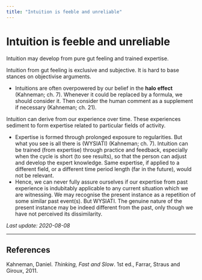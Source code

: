 ```yaml
---
title: "Intuition is feeble and unreliable"
---
```


# Intuition is feeble and unreliable

Intuition may develop from pure gut feeling and trained expertise.

Intuition from gut feeling is exclusive and subjective. It is hard to base stances on objectivise arguments.

- Intuitions are often overpowered by our belief in the **halo effect** (Kahneman; ch. 7). Whenever it could be replaced by a formula, we should consider it. Then consider the human comment as a supplement if necessary (Kahneman; ch. 21).

Intuition can derive from our experience over time. These experiences sediment to form expertise related to particular fields of activity.

- Expertise is formed through prolonged exposure to regularities. But what you see is all there is (WYSIATI) (Kahneman; ch. 7). Intuition can be trained (from expertise) through practice and feedback, especially when the cycle is short (to see results), so that the person can adjust and develop the expert knowledge. Same expertise, if applied to a different field, or a different time period length (far in the future), would not be relevant.
- Hence, we can never fully assure ourselves if our expertise from past experience is indubitably applicable to any current situation which we are witnessing. We may recognise the present instance as a repetition of some similar past event(s). But WYSIATI. The genuine nature of the present instance may be indeed different from the past, only though we have not perceived its dissimilarity.

*Last update: 2020-08-08*

* * *

## References
Kahneman, Daniel. _Thinking, Fast and Slow_. 1st ed., Farrar, Straus and Giroux, 2011.
